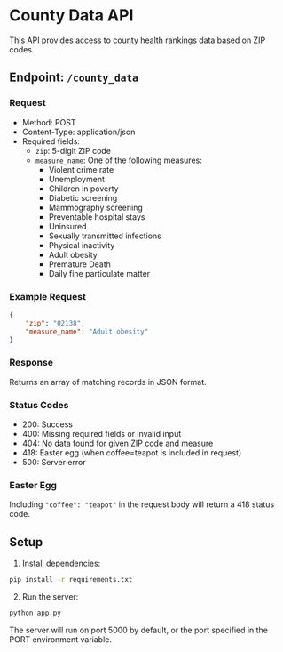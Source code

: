 # County Data API

This API provides access to county health rankings data based on ZIP codes.

## Endpoint: `/county_data`

### Request
- Method: POST
- Content-Type: application/json
- Required fields:
  - `zip`: 5-digit ZIP code
  - `measure_name`: One of the following measures:
    - Violent crime rate
    - Unemployment
    - Children in poverty
    - Diabetic screening
    - Mammography screening
    - Preventable hospital stays
    - Uninsured
    - Sexually transmitted infections
    - Physical inactivity
    - Adult obesity
    - Premature Death
    - Daily fine particulate matter

### Example Request
```json
{
    "zip": "02138",
    "measure_name": "Adult obesity"
}
```

### Response
Returns an array of matching records in JSON format.

### Status Codes
- 200: Success
- 400: Missing required fields or invalid input
- 404: No data found for given ZIP code and measure
- 418: Easter egg (when coffee=teapot is included in request)
- 500: Server error

### Easter Egg
Including `"coffee": "teapot"` in the request body will return a 418 status code.

## Setup
1. Install dependencies:
```bash
pip install -r requirements.txt
```

2. Run the server:
```bash
python app.py
```

The server will run on port 5000 by default, or the port specified in the PORT environment variable.
